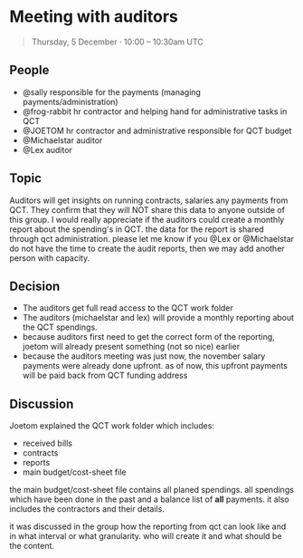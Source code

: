 # Meeting with auditors

> Thursday, 5 December · 10:00 – 10:30am UTC

## People
- @sally responsible for the payments (managing payments/administration)
- @frog-rabbit hr contractor and helping hand for administrative tasks in QCT
- @JOETOM  hr contractor and administrative responsible for QCT budget
- @Michaelstar auditor
- @Lex  auditor

## Topic
Auditors will get insights on running contracts, salaries any payments from QCT. They confirm that they will NOT share this data to anyone outside of this group. I would really appreciate if the auditors could create a monthly report about the spending's in QCT. the data for the report is shared through qct administration. please let me know if you @Lex or @Michaelstar  do not have the time to create the audit reports, then we may add another person with capacity. 

## Decision
- The auditors get full read access to the QCT work folder
- The auditors (michaelstar and lex) will provide a monthly reporting about the QCT spendings.
- because auditors first need to get the correct form of the reporting, joetom will already present something (not so nice) earlier
- because the auditors meeting was just now, the november salary payments were already done upfront. as of now, this upfront payments will be paid back from QCT funding address


## Discussion
Joetom explained the QCT work folder which includes:
- received bills
- contracts
- reports
- main budget/cost-sheet file

the main budget/cost-sheet file contains all planed spendings. all spendings which have been done in the past and a balance list of **all** payments. it also includes the contractors and their details.

it was discussed in the group how the reporting from qct can look like and in what interval or what granularity. who will create it and what should be the content.


